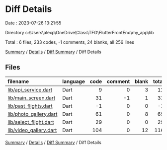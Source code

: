 # Diff Details

Date : 2023-07-26 13:21:55

Directory c:\\Users\\alexp\\OneDrive\\Class\\TFG\\FlutterFrontEnd\\my_app\\lib

Total : 6 files,  233 codes, -1 comments, 24 blanks, all 256 lines

[Summary](results.md) / [Details](details.md) / [Diff Summary](diff.md) / Diff Details

## Files
| filename | language | code | comment | blank | total |
| :--- | :--- | ---: | ---: | ---: | ---: |
| [lib/api_service.dart](/lib/api_service.dart) | Dart | 9 | 0 | 3 | 12 |
| [lib/main_screen.dart](/lib/main_screen.dart) | Dart | 31 | -1 | 1 | 31 |
| [lib/past_flights.dart](/lib/past_flights.dart) | Dart | -1 | 0 | 0 | -1 |
| [lib/photo_gallery.dart](/lib/photo_gallery.dart) | Dart | 61 | 0 | 8 | 69 |
| [lib/select_flight.dart](/lib/select_flight.dart) | Dart | 29 | 0 | 0 | 29 |
| [lib/video_gallery.dart](/lib/video_gallery.dart) | Dart | 104 | 0 | 12 | 116 |

[Summary](results.md) / [Details](details.md) / [Diff Summary](diff.md) / Diff Details